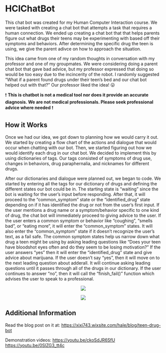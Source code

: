 # HCIChatBot
This chat bot was created for my Human Computer Interaction course. We were tasked with creating a chat bot that attempts a task that requires a human connection. We ended up creating a chat bot that that helps parents figure out what drugs their teens may be experimenting with based off their symptoms and behaviors. After determining the specific drug the teen is using, we give the parent adivce on how to approach the situation. 

This idea came from one of my random thoughts in conversation with my professor and one of my groupmates. We were considering doing a parent chat bot that gave bad advice, but my professor expressed that doing so would be too easy due to the incincerity of the robot. I randomly suggested “What if a parent found drugs under their teen’s bed and our chat bot helped out with that?” Our professor liked the idea! :stuck_out_tongue:

:heavy_exclamation_mark: **This is chatbot is not a medical tool nor does it provide an accurate diagnosis. We are not medical professionals. Please seek professional advice where needed** :heavy_exclamation_mark: 

## How it Works
Once we had our idea, we got down to planning how we would carry it out. We started by creating a flow chart of the actions and dialogue that would occur when chatting with our bot. Then, we started figuring out how we would identify each drug in our chat bot. We decided to implement this by using dictionaries of tags. Our tags consisted of symptoms of drug use, changes in behaviors, drug paraphernalia, and nicknames for different drugs. 

After our dictionaries and dialogue were planned out, we began to code. We started by entering all the tags for our dictionary of drugs and defining the different states our bot could be in. The starting state is “waiting” since the bot is waiting for the user’s input before responding. After that, it will proceed to the “common_symptom” state or the “identified_drug” state depending on if it has identified the drug or not from the user’s first input. If the user mentions a drug name or a symptom/behavior specific to one kind of drug, the chat bot will immediately proceed to giving advice to the user. If the user enters a common symptom or behavior like “coughing”, “smells bad”, or “eating more”, it will enter the “common_symptom” states. It will also enter the “common_symptom” state if it doesn’t recognize the user’s text, as a fail safe. The common symptom states help us narrow down what drug a teen might be using by asking leading questions like “Does your teen have bloodshot eyes often and do they seem to be losing motivation?” If the user answers “yes” then it will enter the “identified_drug” state and give advice about marijuana. If the user doesn’t say “yes”, then it will move on to the next leading question about adderall. It will continue asking leading questions until it passes through all of the drugs in our dictionary. If the user continues to answer “no”, then it will call the “finish_fail()” function which advises the user to speak to a professional.

<p align="center">
  <img src="https://user-images.githubusercontent.com/33335169/57846329-cec84600-7788-11e9-91bf-cbd74cf07997.png"/>
</p>

<p align="center">
  <img src="https://user-images.githubusercontent.com/33335169/57846546-531ac900-7789-11e9-98a9-c7408c2430ef.png"/>
</p>

## Additional Information
Read the blog post on it at:
https://xixi743.wixsite.com/hale/blog/teen-drug-bot

Demonstration videos:
https://youtu.be/ckoSdJR6SfU
https://youtu.be/0SlZG3_tt4c

